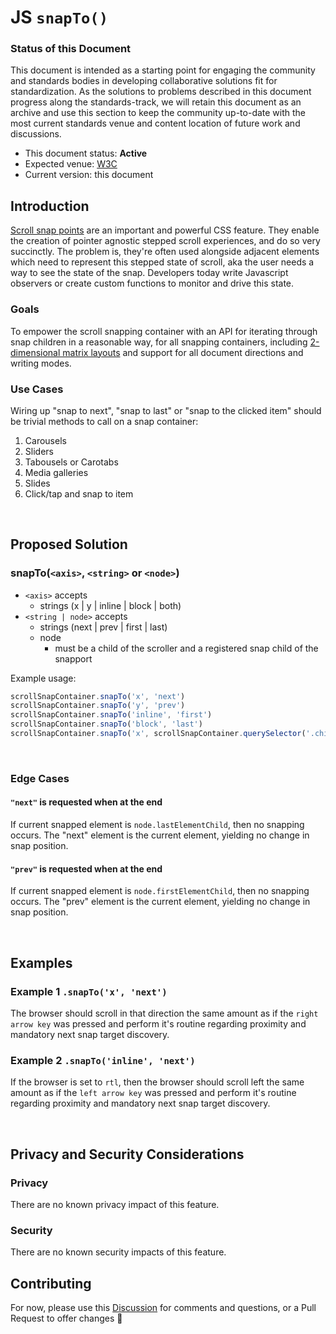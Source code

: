 # JS `snapTo()`

### Status of this Document
This document is intended as a starting point for engaging the community and standards bodies in developing collaborative solutions fit for standardization. As the solutions to
problems described in this document progress along the standards-track, we will retain this document as an archive and use this section to keep the community up-to-date with the
most current standards venue and content location of future work and discussions.
* This document status: **Active**
* Expected venue: [W3C](https://www.w3.org)
* Current version: this document

## Introduction

[Scroll snap points](https://www.w3.org/TR/css-scroll-snap-1/) are an important and powerful CSS feature. They enable the creation of pointer agnostic stepped scroll experiences, and do so very succinctly. The problem is, they're often used alongside adjacent elements which need to represent this stepped state of scroll, aka the user needs a way to see the state of the snap. Developers today write Javascript observers or create custom functions to monitor and drive this state. 

### Goals

To empower the scroll snapping container with an API for iterating through snap children in a reasonable way, for all snapping containers, including [2-dimensional matrix layouts](https://codepen.io/argyleink/pen/MWWpOmz) and support for all document directions and writing modes.

### Use Cases

Wiring up "snap to next", "snap to last" or "snap to the clicked item" should be trivial methods to call on a snap container:

1. Carousels
2. Sliders
3. Tabousels or Carotabs
4. Media galleries
5. Slides
6. Click/tap and snap to item

<br>

## Proposed Solution

### snapTo(`<axis>`, `<string>` or `<node>`)
- `<axis>` accepts
    - strings (x | y | inline | block | both)
- `<string | node>` accepts
    - strings (next | prev | first | last)
    - node
        - must be a child of the scroller and a registered snap child of the snapport

Example usage:  
```js
scrollSnapContainer.snapTo('x', 'next')
scrollSnapContainer.snapTo('y', 'prev')
scrollSnapContainer.snapTo('inline', 'first')
scrollSnapContainer.snapTo('block', 'last')
scrollSnapContainer.snapTo('x', scrollSnapContainer.querySelector('.child-2'))
```

<br>

### Edge Cases
#### `"next"` is requested when at the end
If current snapped element is `node.lastElementChild`, then no snapping occurs. The "next" element is the current element, yielding no change in snap position.

#### `"prev"` is requested when at the end
If current snapped element is `node.firstElementChild`, then no snapping occurs. The "prev" element is the current element, yielding no change in snap position.


<br>

## Examples
### Example 1 `.snapTo('x', 'next')`
The browser should scroll in that direction the same amount as if the `right arrow key` was pressed and perform it's routine regarding proximity and mandatory next snap target discovery.

### Example 2 `.snapTo('inline', 'next')`
If the browser is set to `rtl`, then the browser should scroll left the same amount as if the `left arrow key` was pressed and perform it's routine regarding proximity and mandatory next snap target discovery.

<br>

## Privacy and Security Considerations

### Privacy

There are no known privacy impact of this feature.

### Security

There are no known security impacts of this feature.

## Contributing
For now, please use this [Discussion](https://github.com/argyleink/ScrollSnapExplainers/discussions/6) for comments and questions, or a Pull Request to offer changes 🙏
